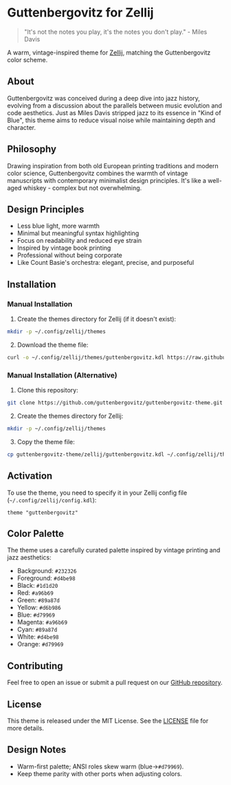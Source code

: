 # Guttenbergovitz for Zellij

> "It's not the notes you play, it's the notes you don't play." - Miles Davis

A warm, vintage-inspired theme for [Zellij](https://zellij.dev/), matching the Guttenbergovitz color scheme.

## About

Guttenbergovitz was conceived during a deep dive into jazz history, evolving from a discussion about the parallels between music evolution and code aesthetics. Just as Miles Davis stripped jazz to its essence in "Kind of Blue", this theme aims to reduce visual noise while maintaining depth and character.

## Philosophy

Drawing inspiration from both old European printing traditions and modern color science, Guttenbergovitz combines the warmth of vintage manuscripts with contemporary minimalist design principles. It's like a well-aged whiskey - complex but not overwhelming.

## Design Principles

- Less blue light, more warmth
- Minimal but meaningful syntax highlighting
- Focus on readability and reduced eye strain
- Inspired by vintage book printing
- Professional without being corporate
- Like Count Basie's orchestra: elegant, precise, and purposeful

## Installation

### Manual Installation

1. Create the themes directory for Zellij (if it doesn't exist):
```bash
mkdir -p ~/.config/zellij/themes
```

2. Download the theme file:
```bash
curl -o ~/.config/zellij/themes/guttenbergovitz.kdl https://raw.githubusercontent.com/guttenbergovitz/guttenbergovitz-theme/main/zellij/guttenbergovitz.kdl
```

### Manual Installation (Alternative)

1. Clone this repository:
```bash
git clone https://github.com/guttenbergovitz/guttenbergovitz-theme.git
```

2. Create the themes directory for Zellij:
```bash
mkdir -p ~/.config/zellij/themes
```

3. Copy the theme file:
```bash
cp guttenbergovitz-theme/zellij/guttenbergovitz.kdl ~/.config/zellij/themes/
```

## Activation

To use the theme, you need to specify it in your Zellij config file (`~/.config/zellij/config.kdl`):

```kdl
theme "guttenbergovitz"
```

## Color Palette

The theme uses a carefully curated palette inspired by vintage printing and jazz aesthetics:

- Background: `#232326`
- Foreground: `#d4be98`
- Black: `#1d1d20`
- Red: `#a96b69`
- Green: `#89a87d`
- Yellow: `#d6b986`
- Blue: `#d79969`
- Magenta: `#a96b69`
- Cyan: `#89a87d`
- White: `#d4be98`
- Orange: `#d79969`

## Contributing

Feel free to open an issue or submit a pull request on our [GitHub repository](https://github.com/guttenbergovitz/guttenbergovitz-theme).

## License

This theme is released under the MIT License. See the [LICENSE](../LICENSE) file for more details. 
## Design Notes

- Warm-first palette; ANSI roles skew warm (blue→`#d79969`).
- Keep theme parity with other ports when adjusting colors.
